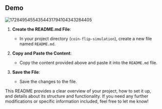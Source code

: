 
## Demo 
![17284954554354431794104343284405](https://github.com/user-attachments/assets/63c8824b-703a-4dab-ad17-fb8d50cc4183)


1. **Create the README.md File**: 
   - In your project directory (`coin-flip-simulation`), create a new file named `README.md`.

2. **Copy and Paste the Content**: 
   - Copy the content provided above and paste it into the `README.md` file.

3. **Save the File**: 
   - Save the changes to the file.

This README provides a clear overview of your project, how to set it up, and details about its structure and functionality. If you need any further modifications or specific information included, feel free to let me know!
